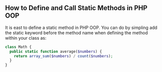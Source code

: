 ## How to Define and Call Static Methods in PHP OOP

It is east to define a static method in PHP OOP. You can do by simpling add the static keyword before the method name when defining the method within your class as:

```php
class Math {
  public static function average($numbers) {
    return array_sum($numbers) / count($numbers);
  }
}
```

